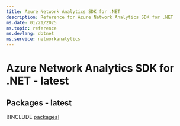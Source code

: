 ```yaml
---
title: Azure Network Analytics SDK for .NET
description: Reference for Azure Network Analytics SDK for .NET
ms.date: 01/21/2025
ms.topic: reference
ms.devlang: dotnet
ms.service: networkanalytics
---
```

# Azure Network Analytics SDK for .NET - latest
## Packages - latest
[!INCLUDE [packages](network-analytics-index.md)]